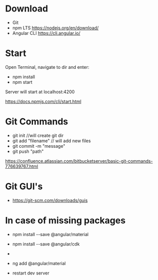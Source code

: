 # Download

- Git 
- npm LTS https://nodejs.org/en/download/
- Angular CLI https://cli.angular.io/


# Start
Open Terminal, navigate to dir and enter:

- npm install
- npm start

Server will start at localhost:4200

https://docs.npmjs.com/cli/start.html


# Git Commands

- git init //will create git dir
- git add "filename" // will add new files
- git commit -m "message" 
- git push "path"

 https://confluence.atlassian.com/bitbucketserver/basic-git-commands-776639767.html

# Git GUI's

- https://git-scm.com/downloads/guis

# In case of missing packages

- npm install --save @angular/material

- npm install --save @angular/cdk
-
- ng add @angular/material

- restart dev server


